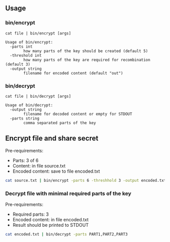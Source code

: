 ## Usage
### bin/encrypt
```
cat file | bin/encrypt [args]

Usage of bin/encrypt:
  -parts int
        how many parts of the key should be created (default 5)
  -threshold int
        how many parts of the key are required for recombination (default 3)
  -output string
        filename for encoded content (default "out")
```

### bin/decrypt
```
cat file | bin/decrypt [args]

Usage of bin/decrypt:
  -output string
        filename for decoded content or empty for STDOUT
  -parts string
        comma separated parts of the key
```

## Encrypt file and share secret

Pre-requirements:
- Parts: 3 of 6
- Content: in file source.txt
- Encoded content: save to file encoded.txt

```bash
cat source.txt | bin/encrypt -parts 6 -threshhold 3 -output encoded.txt
```

### Decrypt file with minimal required parts of the key

Pre-requirements:
- Required parts: 3
- Encoded content: in file encoded.txt
- Result should be printed to STDOUT

```bash
cat encoded.txt | bin/decrypt -parts PART1,PART2,PART3
```
